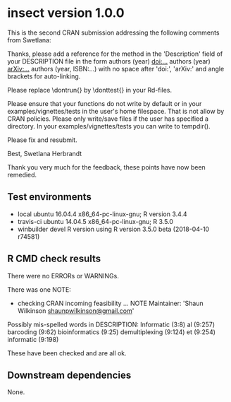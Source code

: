 # insect version 1.0.0

This is the second CRAN submission addressing the following comments from Swetlana:

Thanks, please add a reference for the method in the 'Description' field of your DESCRIPTION file in the form
authors (year) <doi:...>
authors (year) <arXiv:...>
authors (year, ISBN:...)
with no space after 'doi:', 'arXiv:' and angle brackets for auto-linking.

Please replace \dontrun{} by \donttest{} in your Rd-files.

Please ensure that your functions do not write by default or in your examples/vignettes/tests in the user's home filespace. That is not allow by CRAN policies. Please only write/save files if the user has specified a directory. In your examples/vignettes/tests you can write to tempdir().

Please fix and resubmit.

Best,
Swetlana Herbrandt


Thank you very much for the feedback, these points have now been remedied.

## Test environments

 * local ubuntu 16.04.4 x86_64-pc-linux-gnu; R version 3.4.4
 * travis-ci ubuntu 14.04.5 x86_64-pc-linux-gnu; R 3.5.0
 * winbuilder devel R version using R version 3.5.0 beta (2018-04-10 r74581)

## R CMD check results

There were no ERRORs or WARNINGs.

There was one NOTE:

* checking CRAN incoming feasibility ... NOTE
Maintainer: 'Shaun Wilkinson <shaunpwilkinson@gmail.com>'

Possibly mis-spelled words in DESCRIPTION:
  Informatic (3:8)
  al (9:257)
  barcoding (9:62)
  bioinformatics (9:25)
  demultiplexing (9:124)
  et (9:254)
  informatic (9:198)

These have been checked and are all ok. 

## Downstream dependencies

None.
